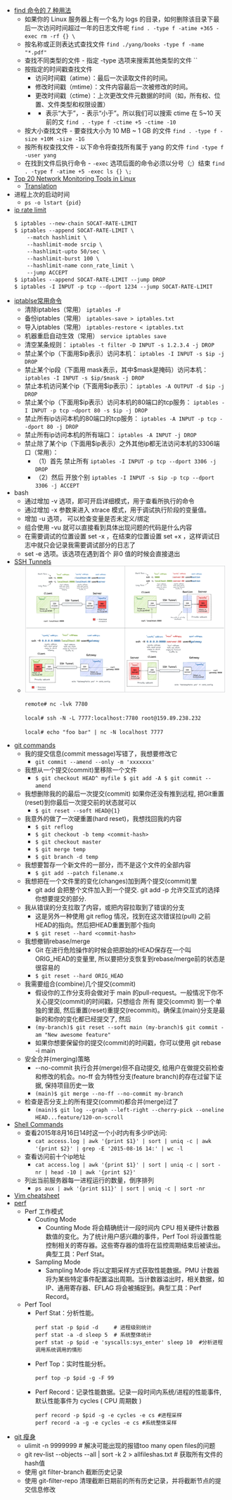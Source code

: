 
- [find 命令的 7 种用法](https://mp.weixin.qq.com/s/XS2KOhBeGeviusIqIBnxKg)
  - 如果你的 Linux 服务器上有一个名为 logs 的目录，如何删除该目录下最后一次访问时间超过一年的日志文件呢 `find . -type f -atime +365 -exec rm -rf {} \`
  - 按名称或正则表达式查找文件 `find ./yang/books -type f -name "*.pdf"`
  - 查找不同类型的文件 - 指定 -type 选项来搜索其他类型的文件 ``
  - 按指定的时间戳查找文件
    - 访问时间戳（atime）：最后一次读取文件的时间。
    - 修改时间戳（mtime）：文件内容最后一次被修改的时间。
    - 更改时间戳（ctime）：上次更改文件元数据的时间（如，所有权、位置、文件类型和权限设置）
    - + 表示“大于”，- 表示“小于”。所以我们可以搜索 ctime 在 5~10 天前的文 `find . -type f -ctime +5 -ctime -10`
  - 按大小查找文件 - 要查找大小为 10 MB ~ 1 GB 的文件 `find . -type f -size +10M -size -1G`
  - 按所有权查找文件 - 以下命令将查找所有属于 yang 的文件 `find -type f -user yang`
  - 在找到文件后执行命令 - `-exec` 选项后面的命令必须以分号（;）结束 `find . -type f -atime +5 -exec ls {} \;`
- [Top 20 Network Monitoring Tools in Linux](https://linoxide.com/network-monitoring-tools-linux/)
  - [Translation](https://mp.weixin.qq.com/s/VwPxTr5tBdteE2aJg1cYUA)
- 进程上次的启动时间
  - `ps -o lstart {pid}`
- [ip rate limit](https://making.pusher.com/per-ip-rate-limiting-with-iptables/index.html)
  ```shell
  $ iptables --new-chain SOCAT-RATE-LIMIT
  $ iptables --append SOCAT-RATE-LIMIT \
      --match hashlimit \
      --hashlimit-mode srcip \
      --hashlimit-upto 50/sec \
      --hashlimit-burst 100 \
      --hashlimit-name conn_rate_limit \
      --jump ACCEPT
  $ iptables --append SOCAT-RATE-LIMIT --jump DROP
  $ iptables -I INPUT -p tcp --dport 1234 --jump SOCAT-RATE-LIMIT
  ```
- [iptablse常用命令](https://mp.weixin.qq.com/s/1RIR_AECgDr45EENtPRK9w)
  - 清除iptables（常用） `iptables -F`
  - 备份iptables（常用） `iptables-save > iptables.txt`
  - 导入iptables（常用） `iptables-restore < iptables.txt`
  - 机器重启自动生效（常用） `service iptables save`
  - 清空某条规则： `iptables -t filter -D INPUT -s 1.2.3.4 -j DROP`
  - 禁止某个ip（下面用$ip表示）访问本机： `iptables -I INPUT -s $ip -j DROP`
  - 禁止某个ip段（下面用 mask表示，其中$mask是掩码）访问本机： `iptables -I INPUT -s $ip/$mask -j DROP`
  - 禁止本机访问某个ip（下面用$ip表示）： `iptables -A OUTPUT -d $ip -j DROP`
  -  禁止某个ip（下面用$ip表示）访问本机的80端口的tcp服务： `iptables -I INPUT -p tcp –dport 80 -s $ip -j DROP`
  - 禁止所有ip访问本机的80端口的tcp服务： `iptables -A INPUT -p tcp --dport 80 -j DROP`
  - 禁止所有ip访问本机的所有端口： `iptables -A INPUT -j DROP`
  - 禁止除了某个ip（下面用$ip表示）之外其他ip都无法访问本机的3306端口（常用）：
    - （1）首先 禁止所有 `iptables -I INPUT -p tcp --dport 3306 -j DROP`
    - （2）然后 开放个别 `iptables -I INPUT -s $ip -p tcp --dport 3306 -j ACCEPT`
- bash
  - 通过增加 -v 选项，即可开启详细模式，用于查看所执行的命令
  - 通过增加 -x 参数来进入 xtrace 模式，用于调试执行阶段的变量值。
  - 增加 -u 选项， 可以检查变量是否未定义/绑定
  - 组合使用 -vu 就可以直接看到具体出现问题的代码是什么内容
  - 在需要调试的位置设置 set -x ，在结束的位置设置 set +x ，这样调试日志中就只会记录我需要调试部分的日志了
  - set -e 选项。该选项在遇到首个 非0 值的时候会直接退出
- [SSH Tunnels](https://iximiuz.com/en/posts/ssh-tunnels/)
  - ![img.png](shell_ssh_tunnel.png)
    ```shell
    remote# nc -lvk 7780
    
    local# ssh -N -L 7777:localhost:7780 root@159.89.238.232
    
    local# echo "foo bar" | nc -N localhost 7777
    ```
- [git commands](https://mp.weixin.qq.com/s/EXHboxE0talIZakIitWp6w)
  - 我的提交信息(commit message)写错了，我想要修改它
    - `git commit --amend --only -m 'xxxxxxx'`
  - 我想从一个提交(commit)里移除一个文件
    - `$ git checkout HEAD^ myfile
      $ git add -A
      $ git commit --amend`
  - 我想删除我的的最后一次提交(commit) 如果你还没有推到远程, 把Git重置(reset)到你最后一次提交前的状态就可以
    - `$ git reset --soft HEAD@{1}`
  - 我意外的做了一次硬重置(hard reset)，我想找回我的内容
    - `$ git reflog`
    - `$ git checkout -b temp <commit-hash>`
    - `$ git checkout master`
    - `$ git merge temp`
    - `$ git branch -d temp`
  - 我想要暂存一个新文件的一部分，而不是这个文件的全部内容
    - `$ git add --patch filename.x`
  - 我想把在一个文件里的变化(changes)加到两个提交(commit)里
    - git add 会把整个文件加入到一个提交. git add -p 允许交互式的选择你想要提交的部分.
  - 我从错误的分支拉取了内容，或把内容拉取到了错误的分支
    - 这是另外一种使用 git reflog 情况，找到在这次错误拉(pull) 之前HEAD的指向。然后把HEAD重置到那个指向
    - `$ git reset --hard <commit-hash>`
  - 我想撤销rebase/merge
    - Git 在进行危险操作的时候会把原始的HEAD保存在一个叫ORIG_HEAD的变量里, 所以要把分支恢复到rebase/merge前的状态是很容易的
    - `$ git reset --hard ORIG_HEAD`
  - 我需要组合(combine)几个提交(commit) 
    - 假设你的工作分支将会做对于 main 的pull-request。一般情况下你不关心提交(commit)的时间戳，只想组合 所有 提交(commit) 到一个单独的里面, 然后重置(reset)重提交(recommit)。确保主(main)分支是最新的和你的变化都已经提交了, 然后
    - `(my-branch)$ git reset --soft main
      (my-branch)$ git commit -am "New awesome feature"`
    - 如果你想要保留你的提交(commit)的时间戳，你可以使用 git rebase -i main
  - 安全合并(merging)策略
    - --no-commit 执行合并(merge)但不自动提交, 给用户在做提交前检查和修改的机会。no-ff 会为特性分支(feature branch)的存在过留下证据, 保持项目历史一致
    - `(main)$ git merge --no-ff --no-commit my-branch`
  - 检查是否分支上的所有提交(commit)都合并(merge)过了
    - `(main)$ git log --graph --left-right --cherry-pick --oneline HEAD...feature/120-on-scroll`
- [Shell Commands]()
  - 查看2015年8月16日14时这一个小时内有多少IP访问: 
    -  `cat access.log | awk '{print $1}' | sort | uniq -c | awk '{print $2}' | grep -E '2015-08-16 14:' | wc -l`
  - 查看访问前十个ip地址 
    - `cat access.log | awk '{print $1}' | sort | uniq -c | sort -nr | head -10 | awk '{print $2}'`
  - 列出当前服务器每一进程运行的数量，倒序排列 
    - `ps aux | awk '{print $11}' | sort | uniq -c | sort -nr`
- [Vim cheatsheet](https://mp.weixin.qq.com/s/BkJnbXvuVZIAExOkgVqPWw)
- [perf](https://mp.weixin.qq.com/s/5Y_ZyDPM6OcejvktyoZzDw)
  - Perf 工作模式
    - Couting Mode 
      - Counting Mode 将会精确统计一段时间内 CPU 相关硬件计数器数值的变化。为了统计用户感兴趣的事件，Perf Tool 将设置性能控制相关的寄存器。这些寄存器的值将在监控周期结束后被读出。典型工具：Perf Stat。
    - Sampling Mode
      - Sampling Mode 将以定期采样方式获取性能数据。PMU 计数器将为某些特定事件配置溢出周期。当计数器溢出时，相关数据，如 IP、通用寄存器、EFLAG 将会被捕捉到。典型工具：Perf Record。
  - Perf Tool 
    - Perf Stat：分析性能。
      ```shell
      perf stat -p $pid -d     # 进程级别统计
      perf stat -a -d sleep 5  # 系统整体统计
      perf stat -p $pid -e 'syscalls:sys_enter' sleep 10  #分析进程调用系统调用的情形
      ```
    - Perf Top：实时性能分析。
      ```shell
      perf top -p $pid -g -F 99
      ```
    - Perf Record：记录性能数据。记录一段时间内系统/进程的性能事件, 默认性能事件为 cycles ( CPU 周期数 )
      ```shell
      perf record -p $pid -g -e cycles -e cs #进程采样
      perf record -a -g -e cycles -e cs #系统整体采样
      ```
- [git 瘦身](https://mp.weixin.qq.com/s/nNxKzniBeygreKLAAX0Mqw)
  - ulimit -n 9999999 # 解决可能出现的报错too many open files的问题
  - git rev-list --objects --all | sort -k 2 > allfileshas.txt # 获取所有文件的hash值
  -  使用 git filter-branch 截断历史记录
  - 使用 git-filter-repo 清理截断日期前的所有历史记录，并将截断节点的提交信息修改






